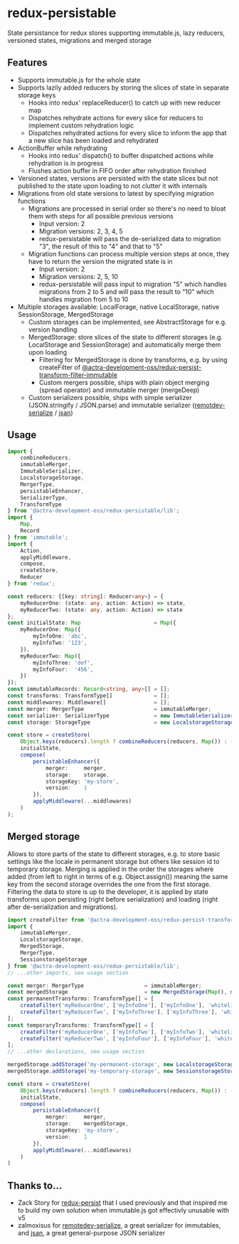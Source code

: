 # redux-persistable

State persistance for redux stores supporting immutable.js, lazy reducers, versioned states, migrations and merged storage


## Features

- Supports immutable.js for the whole state
- Supports lazily added reducers by storing the slices of state in separate storage keys
  - Hooks into redux' replaceReducer() to catch up with new reducer map
  - Dispatches rehydrate actions for every slice for reducers to implement custom rehydration logic
  - Dispatches rehydrated actions for every slice to inform the app that a new slice has been loaded and rehydrated
- ActionBuffer while rehydrating
  - Hooks into redux' dispatch() to buffer dispatched actions while rehydration is in progress
  - Flushes action buffer in FIFO order after rehydration finished
- Versioned states, versions are persisted with the state slices but not published to the state upon loading to not clutter it with internals
- Migrations from old state versions to latest by specifying migration functions
  - Migrations are processed in serial order so there's no need to bloat them with steps for all possible previous versions
    - Input version: 2
    - Migration versions: 2, 3, 4, 5
    - redux-persistable will pass the de-serialized data to migration "3", the result of this to "4" and that to "5"
  - Migration functions can process multiple version steps at once, they have to return the version the migrated state is in
    - Input version: 2
    - Migration versions: 2, 5, 10
    - redux-persistable will pass input to migration "5" which handles migrations from 2 to 5 and will pass the result to "10" which handles migration from 5 to 10
- Multiple storages available: LocalForage, native LocalStorage, native SessionStorage, MergedStorage
  - Custom storages can be implemented, see AbstractStorage for e.g. version handling
  - MergedStorage: store slices of the state to different storages (e.g. LocalStorage and SessionStorage) and automatically merge them upon loading
    - Filtering for MergedStorage is done by transforms, e.g. by using createFilter of [@actra-development-oss/redux-persist-transform-filter-immutable](https://github.com/actra-development-oss/redux-persist-transform-filter-immutable)
    - Custom mergers possible, ships with plain object merging (spread operator) and immutable merger (mergeDeep)
  - Custom serializers possible, ships with simple serializer (JSON.stringify / JSON.parse) and immutable serializer ([remotdev-serialize](https://github.com/zalmoxisus/remotedev-serialize) / [jsan](https://github.com/kolodny/jsan))


## Usage

```typescript
import {
    combineReducers,
    immutableMerger,
    ImmutableSerializer,
    LocalstorageStorage,
    MergerType,
    persistableEnhancer,
    SerializerType,
    TransformType
} from '@actra-development-oss/redux-persistable/lib';
import {
    Map,
    Record
} from 'immutable';
import {
    Action,
    applyMiddleware,
    compose,
    createStore,
    Reducer
} from 'redux';

const reducers: {[key: string]: Reducer<any>} = {
    myReducerOne: (state: any, action: Action) => state,
    myReducerTwo: (state: any, action: Action) => state
};
const initialState: Map                       = Map({
    myReducerOne: Map({
        myInfoOne: 'abc',
        myInfoTwo: '123',
    }),
    myReducerTwo: Map({
        myInfoThree: 'def',
        myInfoFour:  '456',
    })
});
const immutableRecords: Record<string, any>[] = [];
const transforms: TransformType[]             = [];
const middlewares: Middleware[]               = [];
const merger: MergerType                      = immutableMerger;
const serializer: SerializerType              = new ImmutableSerializer(immutableRecords);
const storage: StorageType                    = new LocalstorageStorage(serializer, transforms);

const store = createStore(
    Object.keys(reducers).length ? combineReducers(reducers, Map()) : (state: any, action: Action) => state,
    initialState,
    compose(
        persistableEnhancer({
            merger:     merger,
            storage:    storage,
            storageKey: 'my-store',
            version:    1
        }),
        applyMiddleware(...middlewares)
    )
);
```


## Merged storage

Allows to store parts of the state to different storages, e.g. to store basic settings like the locale in permanent storage but others like session id to temporary storage.
Merging is applied in the order the storages where added (from left to right in terms of e.g. Object.assign()) meaning the same key from the second storage overrides the one from the first storage.
Filtering the data to store is up to the developer, it is applied by state transforms upon persisting (right before serialization) and loading (right after de-serialization and migrations).

```typescript
import createFilter from '@actra-development-oss/redux-persist-transform-filter-immutable';
import {
    immutableMerger,
    LocalstorageStorage,
    MergedStorage,
    MergerType,
    SessionstorageStorage
} from '@actra-development-oss/redux-persistable/lib';
// ...other imports, see usage section

const merger: MergerType                   = immutableMerger;
const mergedStorage                        = new MergedStorage(Map(), merger);
const permanentTransforms: TransformType[] = [
    createFilter('myReducerOne', ['myInfoOne'], ['myInfoOne'], 'whitelist'),
    createFilter('myReducerTwo', ['myInfoThree'], ['myInfoThree'], 'whitelist'),
];
const temporaryTransforms: TransformType[] = [
    createFilter('myReducerOne', ['myInfoTwo'], ['myInfoTwo'], 'whitelist'),
    createFilter('myReducerTwo', ['myInfoFour'], ['myInfoFour'], 'whitelist')
];
// ...other declarations, see usage section

mergedStorage.addStorage('my-permanent-storage', new LocalstorageStorage(serializer, permanentTransforms));
mergedStorage.addStorage('my-temporary-storage', new SessionstorageStorage(serializer, temporaryTransforms));

const store = createStore(
    Object.keys(reducers).length ? combineReducers(reducers, Map()) : (state: any, action: Action) => state,
    initialState,
    compose(
        persistableEnhancer({
            merger:     merger,
            storage:    mergedStorage,
            storageKey: 'my-store',
            version:    1
        }),
        applyMiddleware(...middlewares)
    )
)
```


## Thanks to...

- Zack Story for [redux-persist](https://github.com/rt2zz/redux-persist) that I used previously and that inspired me to build my own solution when immutable.js got effectivly unusable with v5
- zalmoxisus for [remotedev-serialize](https://github.com/zalmoxisus/remotedev-serialize), a great serializer for immutables, and [jsan](https://github.com/zalmoxisus/jsan), a great general-purpose JSON serializer